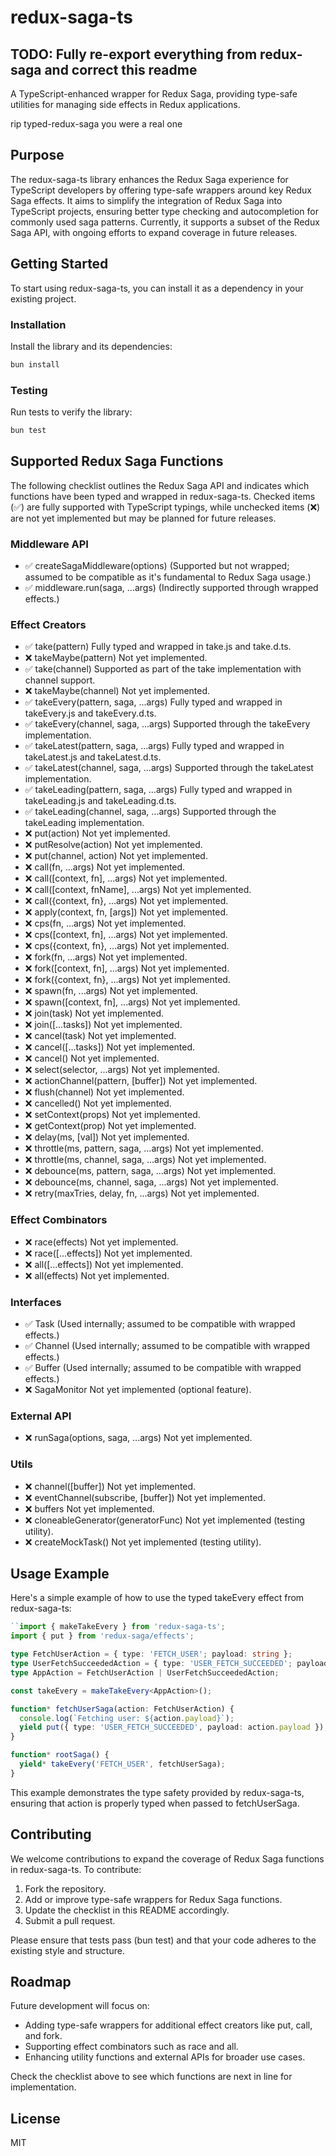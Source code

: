 # redux-saga-ts

## TODO: Fully re-export everything from redux-saga and correct this readme

A TypeScript-enhanced wrapper for Redux Saga, providing type-safe utilities for managing side effects in Redux applications.

rip typed-redux-saga you were a real one

## Purpose

The redux-saga-ts library enhances the Redux Saga experience for TypeScript developers by offering type-safe wrappers around key Redux Saga effects. It aims to simplify the integration of Redux Saga into TypeScript projects, ensuring better type checking and autocompletion for commonly used saga patterns. Currently, it supports a subset of the Redux Saga API, with ongoing efforts to expand coverage in future releases.

## Getting Started

To start using redux-saga-ts, you can install it as a dependency in your existing project.



### Installation

Install the library and its dependencies:

```bash
bun install
```

### Testing

Run tests to verify the library:

```bash
bun test
```

## Supported Redux Saga Functions

The following checklist outlines the Redux Saga API and indicates which functions have been typed and wrapped in redux-saga-ts. Checked items (✅) are fully supported with TypeScript typings, while unchecked items (❌) are not yet implemented but may be planned for future releases.

### Middleware API

- ✅ createSagaMiddleware(options)
  (Supported but not wrapped; assumed to be compatible as it's fundamental to Redux Saga usage.)
- ✅ middleware.run(saga, ...args)
  (Indirectly supported through wrapped effects.)

### Effect Creators

- ✅ take(pattern)
  Fully typed and wrapped in take.js and take.d.ts.
- ❌ takeMaybe(pattern)
  Not yet implemented.
- ✅ take(channel)
  Supported as part of the take implementation with channel support.
- ❌ takeMaybe(channel)
  Not yet implemented.
- ✅ takeEvery(pattern, saga, ...args)
  Fully typed and wrapped in takeEvery.js and takeEvery.d.ts.
- ✅ takeEvery(channel, saga, ...args)
  Supported through the takeEvery implementation.
- ✅ takeLatest(pattern, saga, ...args)
  Fully typed and wrapped in takeLatest.js and takeLatest.d.ts.
- ✅ takeLatest(channel, saga, ...args)
  Supported through the takeLatest implementation.
- ✅ takeLeading(pattern, saga, ...args)
  Fully typed and wrapped in takeLeading.js and takeLeading.d.ts.
- ✅ takeLeading(channel, saga, ...args)
  Supported through the takeLeading implementation.
- ❌ put(action)
  Not yet implemented.
- ❌ putResolve(action)
  Not yet implemented.
- ❌ put(channel, action)
  Not yet implemented.
- ❌ call(fn, ...args)
  Not yet implemented.
- ❌ call([context, fn], ...args)
  Not yet implemented.
- ❌ call([context, fnName], ...args)
  Not yet implemented.
- ❌ call({context, fn}, ...args)
  Not yet implemented.
- ❌ apply(context, fn, [args])
  Not yet implemented.
- ❌ cps(fn, ...args)
  Not yet implemented.
- ❌ cps([context, fn], ...args)
  Not yet implemented.
- ❌ cps({context, fn}, ...args)
  Not yet implemented.
- ❌ fork(fn, ...args)
  Not yet implemented.
- ❌ fork([context, fn], ...args)
  Not yet implemented.
- ❌ fork({context, fn}, ...args)
  Not yet implemented.
- ❌ spawn(fn, ...args)
  Not yet implemented.
- ❌ spawn([context, fn], ...args)
  Not yet implemented.
- ❌ join(task)
  Not yet implemented.
- ❌ join([...tasks])
  Not yet implemented.
- ❌ cancel(task)
  Not yet implemented.
- ❌ cancel([...tasks])
  Not yet implemented.
- ❌ cancel()
  Not yet implemented.
- ❌ select(selector, ...args)
  Not yet implemented.
- ❌ actionChannel(pattern, [buffer])
  Not yet implemented.
- ❌ flush(channel)
  Not yet implemented.
- ❌ cancelled()
  Not yet implemented.
- ❌ setContext(props)
  Not yet implemented.
- ❌ getContext(prop)
  Not yet implemented.
- ❌ delay(ms, [val])
  Not yet implemented.
- ❌ throttle(ms, pattern, saga, ...args)
  Not yet implemented.
- ❌ throttle(ms, channel, saga, ...args)
  Not yet implemented.
- ❌ debounce(ms, pattern, saga, ...args)
  Not yet implemented.
- ❌ debounce(ms, channel, saga, ...args)
  Not yet implemented.
- ❌ retry(maxTries, delay, fn, ...args)
  Not yet implemented.

### Effect Combinators

- ❌ race(effects)
  Not yet implemented.
- ❌ race([...effects])
  Not yet implemented.
- ❌ all([...effects])
  Not yet implemented.
- ❌ all(effects)
  Not yet implemented.

### Interfaces

- ✅ Task
  (Used internally; assumed to be compatible with wrapped effects.)
- ✅ Channel
  (Used internally; assumed to be compatible with wrapped effects.)
- ✅ Buffer
  (Used internally; assumed to be compatible with wrapped effects.)
- ❌ SagaMonitor
  Not yet implemented (optional feature).

### External API

- ❌ runSaga(options, saga, ...args)
  Not yet implemented.

### Utils

- ❌ channel([buffer])
  Not yet implemented.
- ❌ eventChannel(subscribe, [buffer])
  Not yet implemented.
- ❌ buffers
  Not yet implemented.
- ❌ cloneableGenerator(generatorFunc)
  Not yet implemented (testing utility).
- ❌ createMockTask()
  Not yet implemented (testing utility).

## Usage Example

Here's a simple example of how to use the typed takeEvery effect from redux-saga-ts:

```typescript
``import { makeTakeEvery } from 'redux-saga-ts';
import { put } from 'redux-saga/effects';

type FetchUserAction = { type: 'FETCH_USER'; payload: string };
type UserFetchSucceededAction = { type: 'USER_FETCH_SUCCEEDED'; payload: string };
type AppAction = FetchUserAction | UserFetchSucceededAction;

const takeEvery = makeTakeEvery<AppAction>();

function* fetchUserSaga(action: FetchUserAction) {
  console.log(`Fetching user: ${action.payload}`);
  yield put({ type: 'USER_FETCH_SUCCEEDED', payload: action.payload });
}

function* rootSaga() {
  yield* takeEvery('FETCH_USER', fetchUserSaga);
}
```

This example demonstrates the type safety provided by redux-saga-ts, ensuring that action is properly typed when passed to fetchUserSaga.

## Contributing

We welcome contributions to expand the coverage of Redux Saga functions in redux-saga-ts. To contribute:

1. Fork the repository.
2. Add or improve type-safe wrappers for Redux Saga functions.
3. Update the checklist in this README accordingly.
4. Submit a pull request.

Please ensure that tests pass (bun test) and that your code adheres to the existing style and structure.

## Roadmap

Future development will focus on:

- Adding type-safe wrappers for additional effect creators like put, call, and fork.
- Supporting effect combinators such as race and all.
- Enhancing utility functions and external APIs for broader use cases.

Check the checklist above to see which functions are next in line for implementation.

## License

MIT
